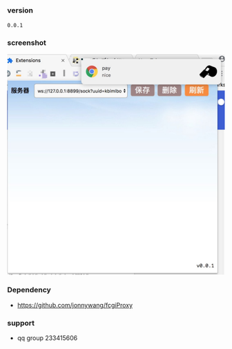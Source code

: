 
### version
```
0.0.1
```

### screenshot
![](screenshot/whistle.png)

### Dependency
 * https://github.com/jonnywang/fcgiProxy

### support
 * qq group 233415606